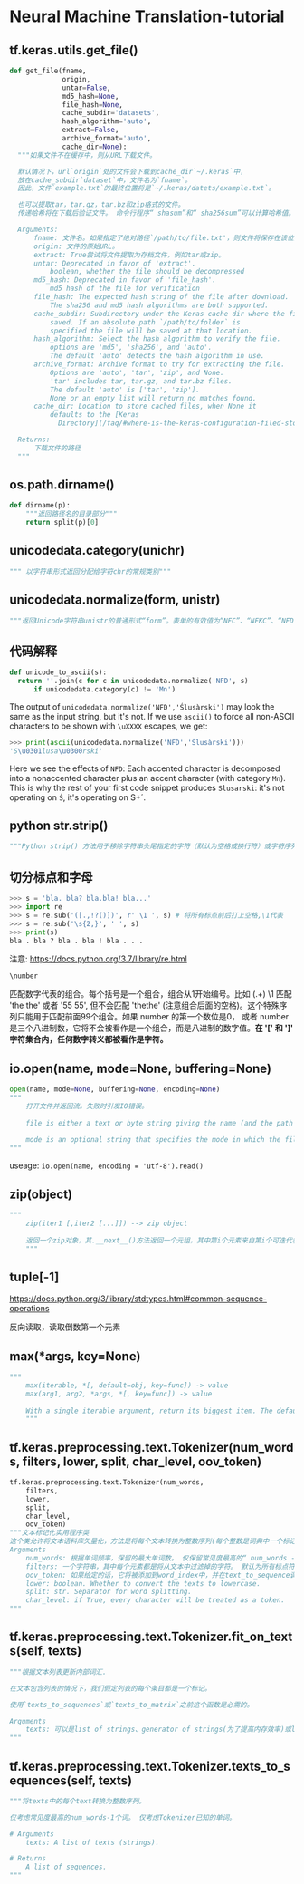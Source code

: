 # Neural Machine Translation-tutorial

## tf.keras.utils.get_file()
```python
def get_file(fname,
             origin,
             untar=False,
             md5_hash=None,
             file_hash=None,
             cache_subdir='datasets',
             hash_algorithm='auto',
             extract=False,
             archive_format='auto',
             cache_dir=None):
  """如果文件不在缓存中，则从URL下载文件。

  默认情况下，url`origin`处的文件会下载到cache_dir`~/.keras`中，
  放在cache_subdir`dataset`中，文件名为`fname`。 
  因此，文件`example.txt`的最终位置将是`~/.keras/datets/example.txt`。

  也可以提取tar，tar.gz，tar.bz和zip格式的文件。 
  传递哈希将在下载后验证文件。 命令行程序“ shasum”和“ sha256sum”可以计算哈希值。

  Arguments:
      fname: 文件名。如果指定了绝对路径`/path/to/file.txt'，则文件将保存在该位置。
      origin: 文件的原始URL。
      extract: True尝试将文件提取为存档文件，例如tar或zip。
      untar: Deprecated in favor of 'extract'.
          boolean, whether the file should be decompressed
      md5_hash: Deprecated in favor of 'file_hash'.
          md5 hash of the file for verification
      file_hash: The expected hash string of the file after download.
          The sha256 and md5 hash algorithms are both supported.
      cache_subdir: Subdirectory under the Keras cache dir where the file is
          saved. If an absolute path `/path/to/folder` is
          specified the file will be saved at that location.
      hash_algorithm: Select the hash algorithm to verify the file.
          options are 'md5', 'sha256', and 'auto'.
          The default 'auto' detects the hash algorithm in use.
      archive_format: Archive format to try for extracting the file.
          Options are 'auto', 'tar', 'zip', and None.
          'tar' includes tar, tar.gz, and tar.bz files.
          The default 'auto' is ['tar', 'zip'].
          None or an empty list will return no matches found.
      cache_dir: Location to store cached files, when None it
          defaults to the [Keras
            Directory](/faq/#where-is-the-keras-configuration-filed-stored).

  Returns:
      下载文件的路径
  """
```

## os.path.dirname()

```python
def dirname(p):
    """返回路径名的目录部分"""
    return split(p)[0]

```

## unicodedata.category(unichr)

```python
""" 以字符串形式返回分配给字符chr的常规类别"""
```

## unicodedata.normalize(form, unistr)

```python
"""返回Unicode字符串unistr的普通形式“form”。表单的有效值为“NFC”、“NFKC”、“NFD”和“NFKD”。"""
```

## 代码解释
```python
def unicode_to_ascii(s):
  return ''.join(c for c in unicodedata.normalize('NFD', s)
      if unicodedata.category(c) != 'Mn')
```
The output of `unicodedata.normalize('NFD','Ślusàrski')` may look the same as the input string, but it's not. If we use `ascii()` to force all non-ASCII characters to be shown with `\uXXXX` escapes, we get:

```python
>>> print(ascii(unicodedata.normalize('NFD','Ślusàrski')))
'S\u0301lusa\u0300rski'
```
Here we see the effects of `NFD`: Each accented character is decomposed into a nonaccented character plus an accent character (with category `Mn`). This is why the rest of your first code snippet produces `Slusarski`: it's not operating on `Ś`, it's operating on S+´.

## python str.strip()

```python
"""Python strip() 方法用于移除字符串头尾指定的字符（默认为空格或换行符）或字符序列。"""
```

## 切分标点和字母

```python
>>> s = 'bla. bla? bla.bla! bla...'
>>> import re
>>> s = re.sub('([.,!?()])', r' \1 ', s) # 将所有标点前后打上空格,\1代表
>>> s = re.sub('\s{2,}', ' ', s)
>>> print(s)
bla . bla ? bla . bla ! bla . . .
```
注意: https://docs.python.org/3.7/library/re.html

`\number`

匹配数字代表的组合。每个括号是一个组合，组合从1开始编号。比如 (.+) \1 匹配 'the the' 或者 '55 55', 但不会匹配 'thethe' (注意组合后面的空格)。这个特殊序列只能用于匹配前面99个组合。如果 number 的第一个数位是0， 或者 number 是三个八进制数，它将不会被看作是一个组合，而是八进制的数字值。**在 '[' 和 ']' 字符集合内，任何数字转义都被看作是字符。**

## io.open(name, mode=None, buffering=None)

```python
open(name, mode=None, buffering=None, encoding=None)
"""
    打开文件并返回流。失败时引发IO错误。
    
    file is either a text or byte string giving the name (and the path if the file isn't in the current working directory) of the file to be opened or an integer file descriptor of the file to be wrapped. (If a file descriptor is given, it is closed when the returned I/O object is closed, unless closefd is set to False.)
    
    mode is an optional string that specifies the mode in which the file is opened. It defaults to 'r' which means open for reading in text mode.  Other common values are 'w' for writing (truncating the file if it already exists), 'x' for creating and writing to a new file, and 'a' for appending (which on some Unix systems, means that all writes append to the end of the file regardless of the current seek position). In text mode, if encoding is not specified the encoding used is platform dependent: locale.getpreferredencoding(False) is called to get the current locale encoding. (For reading and writing raw bytes use binary mode and leave encoding unspecified.) The available modes are:
"""
```
useage: `io.open(name, encoding = 'utf-8').read()`

## zip(object)

```python
"""
    zip(iter1 [,iter2 [...]]) --> zip object
    
    返回一个zip对象，其.__next__()方法返回一个元组，其中第i个元素来自第i个可迭代参数。 .__next__()方法继续运行，直到参数序列中最短的可迭代耗尽, 直到raises StopIteration.
    """
```

## tuple[-1]
https://docs.python.org/3/library/stdtypes.html#common-sequence-operations

反向读取，读取倒数第一个元素

## max(*args, key=None)

```python
"""
    max(iterable, *[, default=obj, key=func]) -> value
    max(arg1, arg2, *args, *[, key=func]) -> value
    
    With a single iterable argument, return its biggest item. The default keyword-only argument specifies an object to return if the provided iterable is empty. With two or more arguments, return the largest argument.
    """
```

## tf.keras.preprocessing.text.Tokenizer(num_words, filters, lower, split, char_level, oov_token)

```python
tf.keras.preprocessing.text.Tokenizer(num_words, 
    filters, 
    lower, 
    split, 
    char_level, 
    oov_token)
"""文本标记化实用程序类
这个类允许将文本语料库矢量化，方法是将每个文本转换为整数序列(每个整数是词典中一个标记的索引)，或者转换为一个向量，其中每个标记的系数可以是二进制的，基于字数统计，基于TF-IDF.
Arguments
    num_words: 根据单词频率，保留的最大单词数。 仅保留常见度最高的“ num_words - 1”个词。
    filters: 一个字符串，其中每个元素都是将从文本中过滤掉的字符。 默认为所有标点符号，加上制表符和换行符，再减去`'`字符。
    oov_token: 如果给定的话，它将被添加到word_index中，并在text_to_sequence调用期间用于替换词汇外的单词
    lower: boolean. Whether to convert the texts to lowercase.
    split: str. Separator for word splitting.
    char_level: if True, every character will be treated as a token.
"""
```

## tf.keras.preprocessing.text.Tokenizer.fit_on_texts(self, texts)

```python
"""根据文本列表更新内部词汇.

在文本包含列表的情况下，我们假定列表的每个条目都是一个标记。 

使用`texts_to_sequences`或`texts_to_matrix`之前这个函数是必需的。

Arguments
    texts: 可以是list of strings、generator of strings(为了提高内存效率)或list of list of strings。
"""

```

## tf.keras.preprocessing.text.Tokenizer.texts_to_sequences(self, texts)

```python
"""将texts中的每个text转换为整数序列。

仅考虑常见度最高的num_words-1个词。 仅考虑Tokenizer已知的单词。

# Arguments
    texts: A list of texts (strings).

# Returns
    A list of sequences.
"""

```

## 

```python


```

## 

```python


```

## 

```python


```
